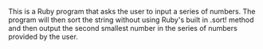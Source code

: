 This is a Ruby program that asks the user to input a series of numbers.  The program will then sort the string without using Ruby's built in .sort! method and then output the second smallest number in the series of numbers provided by the user.  
